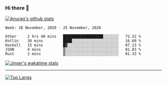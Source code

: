 ### Hi there 👋

[![Anurag's github stats](https://github-readme-stats.vercel.app/api?username=jinserrr&show_icons=true)](https://github.com/anuraghazra/github-readme-stats)


<!--START_SECTION:waka-->
```text
Week: 18 November, 2020 - 25 November, 2020

Other     2 hrs 40 mins   ██████████████████░░░░░░░   72.52 % 
Kotlin    36 mins         ████░░░░░░░░░░░░░░░░░░░░░   16.60 % 
Haskell   15 mins         █▓░░░░░░░░░░░░░░░░░░░░░░░   07.13 % 
JSON      4 mins          ▒░░░░░░░░░░░░░░░░░░░░░░░░   01.83 % 
Rust      2 mins          ▒░░░░░░░░░░░░░░░░░░░░░░░░   01.33 % 
```
<!--END_SECTION:waka-->

[![Jinser's wakatime stats](https://github-readme-stats.vercel.app/api/wakatime?username=jinser)](https://github.com/anuraghazra/github-readme-stats)

***

[![Top Langs](https://github-readme-stats.vercel.app/api/top-langs/?username=jinserrr)](https://github.com/anuraghazra/github-readme-stats)
